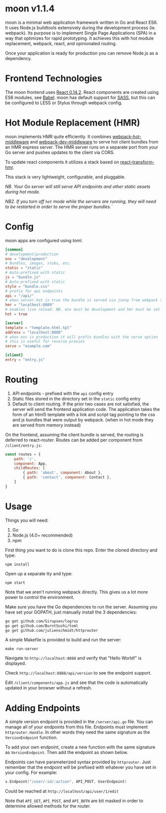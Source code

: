 # moon v1.1.4

moon is a minimal web application framework written in Go and React ES6. It uses Node.js buildtools extensively during the development process (ie. webpack). Its purpose is to implement Single Page Applications (SPA) in a way that optimizes for rapid prototyping. It achieves this with hot module replacement, webpack, react, and opinionated routing.

Once your application is ready for production you can remove Node.js as a dependency. 

# Frontend Technologies 

The moon frontend uses [React 0.14.2](https://facebook.github.io/react/). React components are created using ES6 modules, see [Babel](https://babeljs.io/). moon has default support for [SASS](http://sass-lang.com/), but this can be configured to LESS or Stylus through webpack config.

# Hot Module Replacement (HMR)

moon implements HMR quite efficiently. It combines [webpack-hot-middleware](https://github.com/glenjamin/webpack-hot-middleware) and [webpack-dev-middleware](https://github.com/webpack/webpack-dev-middleware) to serve hot client bundles from an HMR express server. The HMR server runs on a separate port from your Go server and pushes updates to the client via CORS.

To update react components it utilizes a stack based on [react-transform-hmr](https://github.com/gaearon/react-transform-hmr). 
 
This stack is very lightweight, configurable, and pluggable.

_NB. Your Go server will still serve API endpoints and other static assets during hot mode._

_NB2. If you turn off `hot` mode while the servers are running, they will need to be restarted in order to serve the proper bundles.`_

# Config

moon apps are configured using _toml_.

```toml
[common]	
# development|production
env = "development"
# Bundles, images, stubs, etc. 
static = "static"
# Auto-prefixed with static 
js = "bundle.js"
# Auto-prefixed with static 
style = "bundle.css"
# prefix for api endpoints 
api = "/api/"
# when server.hot is true the bundle is served via jsonp from webpack server
hmr = "localhost:8889" 
# enables live reload. NB. env must be development and hmr must be set
hot = true 

[server]
template = "template.html.tpl"
address = "localhost:8888"
# when env is production it will prefix bundles with the serve option
# this is useful for reverse proxies
serve = "example.com"

[client]
entry = "entry.js"
```

# Routing

1. API endpoints - prefixed with the `api` config entry 
2. Static files stored in the directory set in the `static` config entry
3. Default to client routing. If the prior two cases are not satisfied, the server will send the frontend application code. The application takes the form of an html5 template with a link and script tag pointing to the css and js bundles that were output by webpack. (when in hot mode they are served from memory instead) 

On the frontend, assuming the client bundle is served, the routing is deferred to react-router. Routes can be added per component from `/client/entry.js`:

```javascript
const routes = {
	path: '/',
	component: App,
	childRoutes: [
		{ path: 'about', component: About },
		{ path: 'contact', component: Contact },
	]
}
```

# Usage

Things you will need:

1. Go
2. Node.js (4.0+ recommended)
3. npm

First thing you want to do is clone this repo. Enter the cloned directory and type:

`npm install`

Open up a separate tty and type:

`npm start`

Note that we aren't running webpack directly. This gives us a lot more power to control the environment.

Make sure you have the Go dependencies to run the server. Assuming you have set your GOPATH, just manually install the 3 dependencies:

```bash
go get github.com/Sirupsen/logrus
go get github.com/BurntSushi/toml
go get github.com/julienschmidt/httprouter
```

A simple Makefile is provided to build and run the server:

`make run-server`

Navigate to `http://localhost:8888` and verify that "Hello World!" is displayed.

Check `http://localhost:8888/api/version` to see the endpoint support.

Edit `/client/components/app.js` and see that the code is automatically updated in your browser without a refresh.

# Adding Endpoints

A simple version endpoint is provided in the `/server/api.go` file. You can manage all of your endpoints from this file. Endpoints must implement `httprouter.Handle`. In other words they need the same signature as the `VersionEndpoint` function. 

To add your own endpoint, create a new function with the same signature as `VersionEndpoint`. Then add the endpoint as shown below. 

Endpoints can have parameterized syntax provided by `httprouter`. Just remember that the endpoint will be prefixed with whatever you have set in your config. For example:

```go
s.Endpoint("/user/:id/:action", API_POST, UserEndpoint)
```

Could be reached at `http://localhost/api/user/1/edit`

Note that `API_GET`, `API_POST`, and `API_BOTH` are bit masked in order to determine allowed methods for the router.
